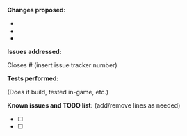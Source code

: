 <!--- (**********************************)
      (** Fill in the following fields **)
      (**********************************) --->

**Changes proposed:**

-  
-  
-  

**Issues addressed:**

Closes #  (insert issue tracker number)


**Tests performed:**

(Does it build, tested in-game, etc.)


**Known issues and TODO list:** (add/remove lines as needed)

- [ ] 
- [ ] 